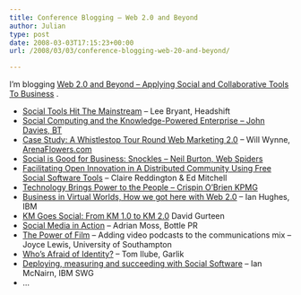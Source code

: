 ```yaml
---
title: Conference Blogging – Web 2.0 and Beyond
author: Julian
type: post
date: 2008-03-03T17:15:23+00:00
url: /2008/03/03/conference-blogging-web-20-and-beyond/

---
```

I’m blogging [Web 2.0 and Beyond &#8211; Applying Social and Collaborative Tools To Business][1] .

  * [Social Tools Hit The Mainstream][2] &#8211; Lee Bryant, Headshift
  * [Social Computing and the Knowledge-Powered Enterprise &#8211; John Davies, BT][3]
  * [Case Study: A Whistlestop Tour Round Web Marketing 2.0][4] &#8211; Will Wynne, [ArenaFlowers.com][5]
  * [Social is Good for Business: Snockles &#8211; Neil Burton, Web Spiders][6]
  * [Facilitating Open Innovation in A Distributed Community Using Free Social Software Tools][7] &#8211; Claire Reddington & Ed Mitchell
  * [Technology Brings Power to the People &#8211; Crispin O&#8217;Brien KPMG][8]
  * [Business in Virtual Worlds, How we got here with Web 2.0][9] &#8211; Ian Hughes, IBM
  * [KM Goes Social: From KM 1.0 to KM 2.0][10] David Gurteen
  * [Social Media in Action][11] &#8211; Adrian Moss, Bottle PR
  * [The Power of Film][12] &#8211; Adding video podcasts to the communications mix &#8211; Joyce Lewis, University of Southampton
  * [Who&#8217;s Afraid of Identity?][13] &#8211; Tom Ilube, Garlik
  * [Deploying, measuring and succeeding with Social Software][14] &#8211; Ian McNairn, IBM SWG
  * &#8230;

 [1]: http://www.focusbiz.co.uk/conferences/web2.0/
 [2]: https://www.synesthesia.co.uk/blog/archives/2008/03/05/web-20-and-beyond-social-tools-hit-the-mainstream/
 [3]: https://www.synesthesia.co.uk/blog/archives/2008/03/05/web-20-and-beyond-social-computing-and-the-knowledge-powered-enterprise/
 [4]: https://www.synesthesia.co.uk/blog/archives/2008/03/05/web-20-and-beyond-a-whistlestop-tour-round-web-marketing-20/
 [5]: http://www.arenaflowers.com/
 [6]: https://www.synesthesia.co.uk/blog/archives/2008/03/05/web-20-and-beyond-social-is-good-for-business/
 [7]: https://www.synesthesia.co.uk/blog/archives/2008/03/05/web-20-and-beyond-facilitating-open-innovation-in-a-distributed-community-using-free-social-software-tools/
 [8]: https://www.synesthesia.co.uk/blog/archives/2008/03/05/web-20-and-beyond-technology-brings-power-to-the-people/
 [9]: https://www.synesthesia.co.uk/blog/archives/2008/03/05/web-20-business-in-virtual-worlds-how-we-got-here-with-web-20/
 [10]: https://www.synesthesia.co.uk/blog/archives/2008/03/06/web-20-km-goes-social-from-km-10-to-km-20/
 [11]: https://www.synesthesia.co.uk/blog/archives/2008/03/06/web-20-social-media-in-action/
 [12]: https://www.synesthesia.co.uk/blog/archives/2008/03/06/web-20-the-power-of-film/
 [13]: http://https://www.synesthesia.co.uk/blog/archives/2008/03/06/web-20-whos-afraid-of-identity/
 [14]: https://www.synesthesia.co.uk/blog/archives/2008/03/06/web-20-deploying-measuring-and-succeeding-with-social-software/
